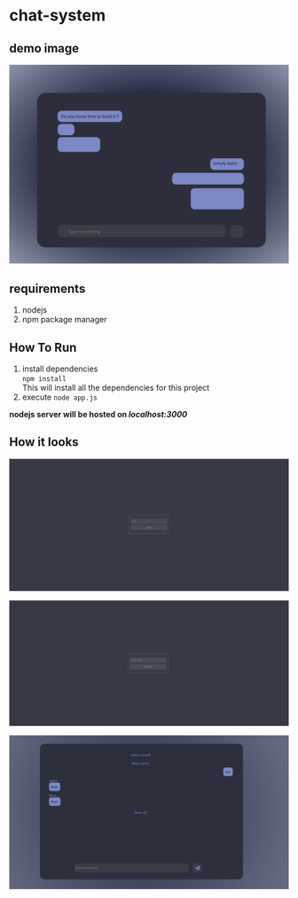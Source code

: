 # chat-system

## demo image

![demo](./images/demo.png)

## requirements

1.  nodejs
2.  npm package manager

## How To Run  

1. install dependencies  
   `npm install`  
   This will install all the dependencies for this project
2. execute
   `node app.js`

**nodejs server will be hosted on _localhost:3000_**  

## How it looks
![link page](./images/link.PNG)

![username page](./images/username.PNG)

![chat page](./images/chat.PNG)
